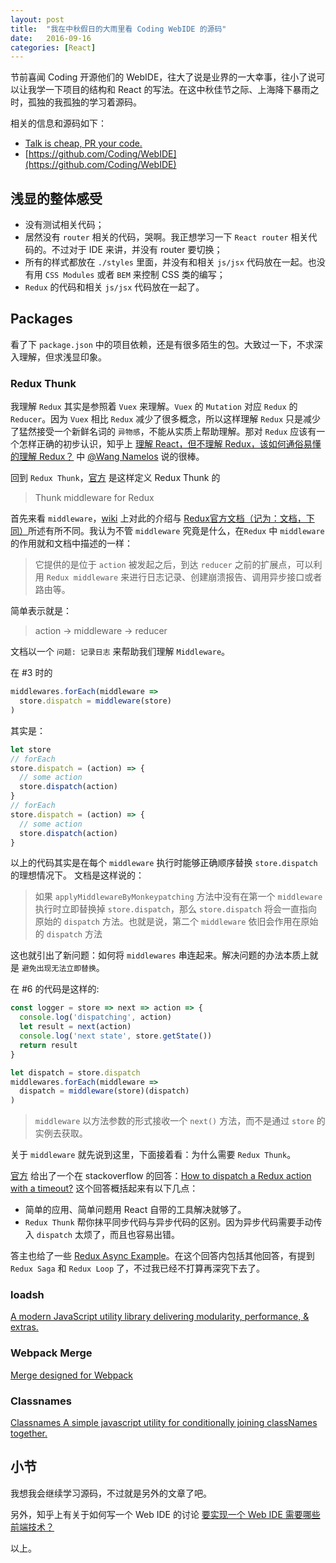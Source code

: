 ```yaml
---
layout: post
title:  "我在中秋假日的大雨里看 Coding WebIDE 的源码"
date:   2016-09-16
categories: [React]
---
```


节前喜闻 Coding 开源他们的 WebIDE，往大了说是业界的一大幸事，往小了说可以让我学一下项目的结构和 React 的写法。在这中秋佳节之际、上海降下暴雨之时，孤独的我孤独的学习着源码。

相关的信息和源码如下：

- [Talk is cheap, PR your code.](https://ide.coding.net/community)
- [https://github.com/Coding/WebIDE](https://github.com/Coding/WebIDE)

## 浅显的整体感受

- 没有测试相关代码；
- 居然没有 `router` 相关的代码，哭啊。我正想学习一下 `React router` 相关代码的。不过对于 IDE 来讲，并没有 router 要切换；
- 所有的样式都放在 `./styles` 里面，并没有和相关 `js/jsx` 代码放在一起。也没有用 `CSS Modules` 或者 `BEM` 来控制 CSS 类的编写；
- `Redux` 的代码和相关 `js/jsx` 代码放在一起了。

## Packages

看了下 `package.json` 中的项目依赖，还是有很多陌生的包。大致过一下，不求深入理解，但求浅显印象。

### Redux Thunk

我理解 `Redux` 其实是参照着 `Vuex` 来理解。`Vuex` 的 `Mutation` 对应 `Redux` 的 `Reducer`。因为 `Vuex` 相比 `Redux` 减少了很多概念，所以这样理解 `Redux` 只是减少了猛然接受一个新鲜名词的 `异物感`，不能从实质上帮助理解。那对 `Redux` 应该有一个怎样正确的初步认识，知乎上 [理解 React，但不理解 Redux，该如何通俗易懂的理解 Redux？](https://www.zhihu.com/question/41312576) 中 [@Wang Namelos](http://zhihu.com/question/41312576/answer/90782136) 说的很棒。

回到 `Redux Thunk`，[官方](https://github.com/gaearon/redux-thunk) 是这样定义 Redux Thunk 的

> Thunk middleware for Redux

首先来看 `middleware`，[wiki](https://en.wikipedia.org/wiki/Middleware) 上对此的介绍与 [Redux官方文档（记为：文档，下同）](http://cn.redux.js.org/docs/advanced/Middleware.html)所述有所不同。我认为不管 `middleware` 究竟是什么，在`Redux` 中 `middleware` 的作用就和文档中描述的一样：

> 它提供的是位于 `action` 被发起之后，到达 `reducer` 之前的扩展点，可以利用 `Redux middleware` 来进行日志记录、创建崩溃报告、调用异步接口或者路由等。

简单表示就是：

> action -> middleware -> reducer

文档以一个 `问题: 记录日志` 来帮助我们理解 `Middleware`。

在 #3 时的

```js
middlewares.forEach(middleware =>
  store.dispatch = middleware(store)
)
```

其实是：

```js
let store
// forEach
store.dispatch = (action) => {
  // some action
  store.dispatch(action)
}
// forEach
store.dispatch = (action) => {
  // some action
  store.dispatch(action)
}
```

以上的代码其实是在每个 `middleware` 执行时能够正确顺序替换 `store.dispatch` 的理想情况下。 文档是这样说的：

> 如果 `applyMiddlewareByMonkeypatching` 方法中没有在第一个 `middleware` 执行时立即替换掉 `store.dispatch`，那么 `store.dispatch` 将会一直指向原始的 `dispatch` 方法。也就是说，第二个 `middleware` 依旧会作用在原始的 `dispatch` 方法

这也就引出了新问题：如何将 `middlewares` 串连起来。解决问题的办法本质上就是 `避免出现无法立即替换`。

在 #6 的代码是这样的:

```js
const logger = store => next => action => {
  console.log('dispatching', action)
  let result = next(action)
  console.log('next state', store.getState())
  return result
}

let dispatch = store.dispatch
middlewares.forEach(middleware =>
  dispatch = middleware(store)(dispatch)
)
```

> `middleware` 以方法参数的形式接收一个 `next()` 方法，而不是通过 `store` 的实例去获取。

关于 `middleware` 就先说到这里，下面接着看：为什么需要 `Redux Thunk`。

[官方](https://github.com/gaearon/redux-thunk) 给出了一个在 stackoverflow 的回答：[How to dispatch a Redux action with a timeout?](http://stackoverflow.com/questions/35411423/how-to-dispatch-a-redux-action-with-a-timeout/35415559#35415559) 这个回答概括起来有以下几点：

- 简单的应用、简单问题用 React 自带的工具解决就够了。
- `Redux Thunk` 帮你抹平同步代码与异步代码的区别。因为异步代码需要手动传入 `dispatch` 太烦了，而且也容易出错。

答主也给了一些 [Redux Async Example](https://github.com/reactjs/redux/tree/master/examples/async)。在这个回答内包括其他回答，有提到 `Redux Saga` 和 `Redux Loop` 了，不过我已经不打算再深究下去了。

### loadsh

[A modern JavaScript utility library delivering modularity, performance, & extras.](https://github.com/lodash/lodash)

### Webpack Merge

[Merge designed for Webpack](https://github.com/survivejs/webpack-merge)

### Classnames

[Classnames A simple javascript utility for conditionally joining classNames together.](https://github.com/JedWatson/classnames)

## 小节

我想我会继续学习源码，不过就是另外的文章了吧。

另外，知乎上有关于如何写一个 Web IDE 的讨论 [要实现一个 Web IDE 需要哪些前端技术？](https://www.zhihu.com/question/41050429)

以上。
